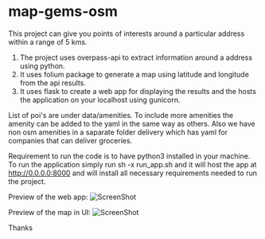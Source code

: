 # map-gems-osm
This project can give you points of interests around a particular address within a range of 5 kms.
1. The project uses overpass-api to extract information around a address using python.
2. It uses folium package to generate a map using latitude and longitude from the api results.
3. It uses flask to create a web app for displaying the results and the hosts the application on your localhost using gunicorn.

List of poi's are under data/amenities. To include more amenities the amenity can be added to the yaml in the same way as others.
Also we have non osm amenities in a saparate folder delivery which has yaml for companies that can deliver groceries.

Requirement to run the code is to have python3 installed in your machine.
To run the application simply run sh -x run_app.sh and it will host the app at  http://0.0.0.0:8000 and will install all necessary requirements needed to run the project.

Preview of the web app: 
![ScreenShot](https://raw.github.com/rkaul08/map-gems-osm/master/app-screenshot/frontend-image.png)

Preview of the map in UI:
![ScreenShot](https://raw.github.com/rkaul08/map-gems-osm/master/app-screenshot/frontend-map.png)



Thanks
